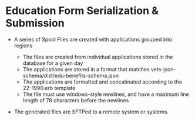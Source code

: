 # Education Form Serialization & Submission

* A series of Spool Files are created with applications grouped into regions
  * The files are created from individual applications stored in the database for a given day
  * The applications are stored in a format that matches vets-json-schema/dist/edu-benefits-schema.json
  * The applications are formatted and concatinated according to the 22-1990.erb template
  * The file must use windows-style newlines, and have a maximum line length of 78 characters before the newlines

* The generated files are SFTPed to a remote system or systems.
